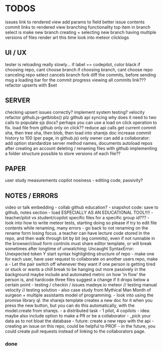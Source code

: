 TODOS
=====

issues link to rendered view
    add params to field
    better issue contents
    commit links to rendered view
branching functionality
    top item in branch select is make new branch
    creating + selecting new branch
    having multiple versions of files
render art this time
look into meteor clicklogs


## UI / UX

tester is reloading really slowly...
if label == codepilot, color black
if choosing repo, cant choose branch
if choosing branch, cant choose repo
canceling repo select cancels branch fork
diff the commits, before sending msg
a loading bar for the commit progress
viewing all commits link???
refactor upserts with $set


## SERVER

checking upsert issues correctly?
implement system testing? velocity
refactor github.js-getblobs() plz
github api syncing
    why does it need to two calls to populate sjs docs?
    perhaps you can use a load on click operation to fix.
load file from github only on click?? reduce api calls
    get current commit sha, then tree sha, then blob, then load into sharejs doc
increase commit history to 100 (per page, in github.js)
only owner can add a collaborator: add option
standardize server method names, documents
autoload repos after creating an account
deleting / renaming files with github
implementing a folder structure
possible to store versions of each file??


## PAPER

user study measurements
copilot nosiness - editing code, passivity?


## NOTES / ERRORS

video or talk embedding - collab github education? - snapshot code: save to
github, notes section - load ESPECIALLY AS AN EDUCATIONAL TOOL!!!! -
teacher/pilot vs student/copilot specific files for a specific group id??? -
look into how to write meteor tests, starting doing so please if try to edit
file contents while renaming, many errors - go back to not renaming on the
rename form losing focus. a teacher can have lecture code stored in the repo,
and then walk through bit by bit (eg commits), even if not runnable in the
browser/cloud form controls must share editor template, or will break sometimes
after longtime of unwatching: Uncaught SyntaxError: Unexpected token Y start
syntax highlighting structure of repo - make one for each user, have user
request to collaborate on another users repo, make a - Let the pair switch off
whenever they want if one person is getting tired or stuck or wants a chill
break to be hanging out more passively in the background maybe include and
automated metric on how 'in flow' the person is, and hardcode three files
suggest a change if it drops below a certain point - testing / checkin / issues
madeye.io meteor // testing manual velocity // testing solution - also case
study from Mythical Man Month of surgeon + multiple assistants model of
programming. - look into using the promise library ql. the sharejs template
creates a new doc for it when you press the new button, but you can do this
automatically, with the model.create from sharejs. - a distributed task - 1
pilot, 4 copilots - idea: maybe also include option to make a PR or be a
collaborator - \_pick your data as to not bloat the database - future: create a
new repo with the api - creating an issue on this repo, could be helpful to
PROF - in the future, you could create pull requests instead of linking to the
collaborators page.


### done

<!--
hardcode three files
set up iframe html
on logout, route to '/'
browse at this time
view source of old commit
adding branch options to config panel
integrate feed hooks into tasks
make a test button, load buffer
save three buffers and load into iframe
form validation: chat, rename, task, commit
add 'repo' field to user
add git options to each commit item
use repo id as project id, lots of refactoring
actual testing interface
handle null filename better
sorting files alphabetically
show which commit owner
make welcome template seperate, less wide
deliver resources based on active repo
reduce margins, make better use of space
push new commit to local db after github
writing to the contents of a sharejs document
integrate feed hooks into commits
scrape head, body of html document for testing
loading content from a repo into files, then docs
make show / hide (hide completed) button
bug - clicking on box doesnt disable it??
EDITING GITHUB PERMISSION REQUESTS:
testing out pushing to an existing repo
difference between author and committer in git?
refactor iframes, better in pane nav.
ACTUALLY design what the fields should be plz
feed notifys on issues
only give user the user things related to their repo
only add to collaborators if not on list
generating shared session links - done with unique repo ids
loading a repos content, commit history
reconfigure public only repos
better change branch handling - not loading commits
autoset default branch
don't add user to repo owner if they are already there
having sessions or groups - scaling app
linkify feed items
change template based on roles
making the task items more usable
conflict with sharejs and docs??? renaming to files
committing folders works, but can't load them - recursive trees
make a fake github account, collab with me
probably something to do with using autopublish
fixing the load commit / docs
add more labels on right side of task input (gh issues)
add null msg for feed and commit
listiing a users repos / 'collabable'
load a specific commit instead of the latest
add a snapshot feature
store commit shas locally
removing login with email (just github)
have a link to rename or edit the project files...
refactor authentication code - methods
looking at roles, changing editing profiles
screenshots not pub
on selecting a repo, load branches
make login info pop to the left | align it right
tuneup feedback renderer panes
deleting and renaming button (NOW DOES) work
make a new task also adds an item to feed
test/fix get repo production errors
chat: only show initials for briefness?
iframes custom javascript logger output
## guo meeting - time for MS visits? 11am
attach links for reference to file issue
make message box look nicer
confirm on load codepilot
choose target from list of on github
pilot sees tasks and issues, can close issues.
doesnt see the testing frame tho, git vsc
copilot sees tasks issues, can't close tho
manages version control from the site
SMASH ALL TASKS INTO ONE PANE
importing github issues
linking to a specific issue
make a nice lil favicon y doncha
ability to close issue from codepilot
ability to create issue from codepilot?
seperate renderer bar - reload and file issue
screencapture to png
make a new issue, attach png to it
attach issue to the png
confirming close issue with confirm
ask them to describe new issue
sort owned and all other editable repos
commit reset buttons actually do something
remove autopublish, p/s specific datasets
have partially curved border, lower ace
make prompt to open new file on close
color rename/delete buttons on hover
if no files yet, say clicknew in list
hard to get collab or contributor repos.
insert a better glyph for the current file
make settings panel info boex success?
top item in repo select is fork a repo
can't fork a repo you already own
can't fork a repo that doesn't exist
choose ANY public repo on github, fork it for user, then start editing that repo
add link to rendered html in issues
sort chat by positive time
tabbed user interface - elseif in meteor?
or rather how to do some routing in meteor
clicking on a file should go to edit tab
making a message with the commit
just make rename field focus a function
when make a newfile, autofocus rename
autofocus namefield on rename
checking out cloud9, project import
clean up css duplication rules
better iframe: responsive js, document.onready
squash preforked git history
make the chat list nicer
posting github issues
exact parsing needs cleaning on add issue
attach a codepilot label to issue
better iframe: serve template on route, have that be the src
closing / linking to actual github issues
purge prod database
add github issue commenting
github integration
option to pick roles
basic roles management
color hide complete - not a label anymore?
refactor on repoName
file specific syntax highlighting
show project id
default repo string is suggestions.
fix loggedout homepage
closing github issues
link addition in tasks
-->
